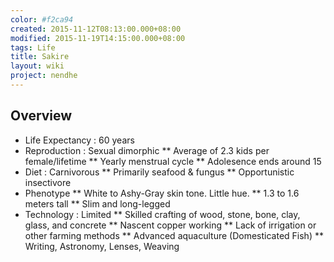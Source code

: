 ```yaml
---
color: #f2ca94
created: 2015-11-12T08:13:00.000+08:00
modified: 2015-11-19T14:15:00.000+08:00
tags: Life
title: Sakire
layout: wiki
project: nendhe
---
```


## Overview

* Life Expectancy : 60 years
* Reproduction : Sexual dimorphic
** Average of 2.3 kids per female/lifetime
** Yearly menstrual cycle
** Adolesence ends around 15
* Diet : Carnivorous
** Primarily seafood & fungus
** Opportunistic insectivore
* Phenotype
** White to Ashy-Gray skin tone. Little hue.
** 1.3 to 1.6 meters tall
** Slim and long-legged
* Technology : Limited
** Skilled crafting of wood, stone, bone, clay, glass, and concrete
** Nascent copper working
** Lack of irrigation or other farming methods
** Advanced aquaculture (Domesticated Fish)
** Writing, Astronomy, Lenses, Weaving